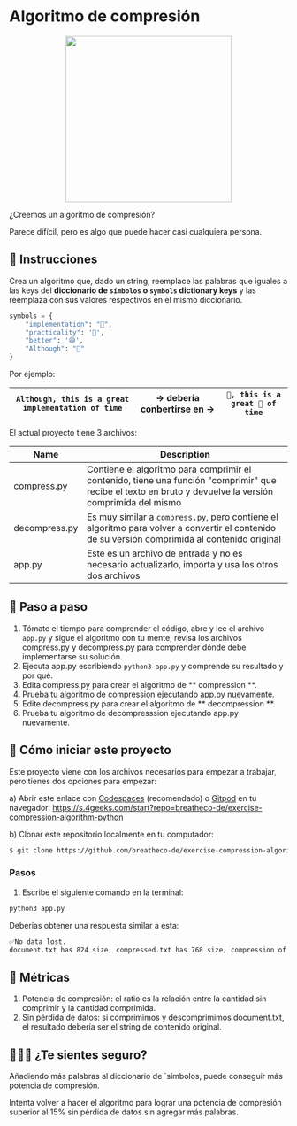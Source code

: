<!--hide-->
# Algoritmo de compresión
<!--endhide-->

<p align="center">
    <img height="300" src="https://raw.githubusercontent.com/breatheco-de/exercise-compression-algorithm-python/master/preview.png" />
</p>

¿Creemos un algoritmo de compresión?

Parece difícil, pero es algo que puede hacer casi cualquiera persona.

## 📝 Instrucciones

Crea un algoritmo que, dado un string, reemplace las palabras que iguales a las keys del **diccionario de `símbolos` o `symbols` dictionary keys** y las reemplaza con sus valores respectivos en el mismo diccionario.

```python
symbols = {
    "implementation": "🤯",
    "practicality": '🤩',
    "better": '😅',
    "Although": "🥺"
}
```

Por ejemplo:

| `Although, this is a great implementation of time` | → debería conbertirse en → | `🥺, this is a great 🤯 of time` |
| -------- | ------ | -------- |

El actual proyecto tiene 3 archivos:

| Name | Description |
| -------- | ------ |
| compress.py | Contiene el algoritmo para comprimir el contenido, tiene una función "comprimir" que recibe el texto en bruto y devuelve la versión comprimida del mismo|
| decompress.py | Es muy similar a `compress.py`, pero contiene el algoritmo para volver a convertir el contenido de su versión comprimida al contenido original|
| app.py | Este es un archivo de entrada y no es necesario actualizarlo, importa y usa los otros dos archivos|

## 🔢 Paso a paso

1. Tómate el tiempo para comprender el código, abre y lee el archivo `app.py` y sigue el algoritmo con tu mente, revisa los archivos compress.py y decompress.py para comprender dónde debe implementarse su solución.
2. Ejecuta app.py escribiendo `python3 app.py` y comprende su resultado y por qué.
3. Edita compress.py para crear el algoritmo de ** compression **.
4. Prueba tu algoritmo de compression ejecutando app.py nuevamente.
5. Edite decompress.py para crear el algoritmo de ** decompression **.
6. Prueba tu algoritmo de decompresssion ejecutando app.py nuevamente.

<how-to-start>
    
## 🌱  Cómo iniciar este proyecto

Este proyecto viene con los archivos necesarios para empezar a trabajar, pero tienes dos opciones para empezar:

a) Abrir este enlace con [Codespaces](https://4geeks.com/es/lesson/tutorial-de-github-codespaces) (recomendado) o [Gitpod](https://4geeks.com/es/lesson/como-utilizar-gitpod) en tu navegador: https://s.4geeks.com/start?repo=breatheco-de/exercise-compression-algorithm-python

b) Clonar este repositorio localmente en tu computador:

```sh
$ git clone https://github.com/breatheco-de/exercise-compression-algorithm-python.git
```

### Pasos 

1. Escribe el siguiente comando en la terminal:

```bash
python3 app.py
```

Deberías obtener una respuesta similar a esta:

```bash
✅No data lost.
document.txt has 824 size, compressed.txt has 768 size, compression of 7% in 0.0003972053527832031 seconds 
```

</how-to-start>

## 🎯 Métricas

1. Potencia de compresión: el ratio es la relación entre la cantidad sin comprimir y la cantidad comprimida. 
2. Sin pérdida de datos: si comprimimos y descomprimimos document.txt, el resultado debería ser el string de contenido original.

## 🍩🍬🍭 ¿Te sientes seguro?

Añadiendo más palabras al diccionario de `símbolos, puede conseguir más potencia de compresión.

Intenta volver a hacer el algoritmo para lograr una potencia de compresión superior al 15% sin pérdida de datos sin agregar más palabras.
